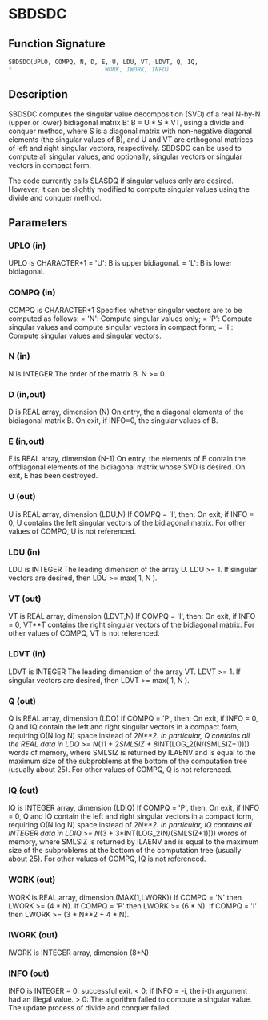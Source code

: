 # SBDSDC

## Function Signature

```fortran
SBDSDC(UPLO, COMPQ, N, D, E, U, LDU, VT, LDVT, Q, IQ,
*                          WORK, IWORK, INFO)
```

## Description


 SBDSDC computes the singular value decomposition (SVD) of a real
 N-by-N (upper or lower) bidiagonal matrix B:  B = U * S * VT,
 using a divide and conquer method, where S is a diagonal matrix
 with non-negative diagonal elements (the singular values of B), and
 U and VT are orthogonal matrices of left and right singular vectors,
 respectively. SBDSDC can be used to compute all singular values,
 and optionally, singular vectors or singular vectors in compact form.

 The code currently calls SLASDQ if singular values only are desired.
 However, it can be slightly modified to compute singular values
 using the divide and conquer method.

## Parameters

### UPLO (in)

UPLO is CHARACTER*1 = 'U': B is upper bidiagonal. = 'L': B is lower bidiagonal.

### COMPQ (in)

COMPQ is CHARACTER*1 Specifies whether singular vectors are to be computed as follows: = 'N': Compute singular values only; = 'P': Compute singular values and compute singular vectors in compact form; = 'I': Compute singular values and singular vectors.

### N (in)

N is INTEGER The order of the matrix B. N >= 0.

### D (in,out)

D is REAL array, dimension (N) On entry, the n diagonal elements of the bidiagonal matrix B. On exit, if INFO=0, the singular values of B.

### E (in,out)

E is REAL array, dimension (N-1) On entry, the elements of E contain the offdiagonal elements of the bidiagonal matrix whose SVD is desired. On exit, E has been destroyed.

### U (out)

U is REAL array, dimension (LDU,N) If COMPQ = 'I', then: On exit, if INFO = 0, U contains the left singular vectors of the bidiagonal matrix. For other values of COMPQ, U is not referenced.

### LDU (in)

LDU is INTEGER The leading dimension of the array U. LDU >= 1. If singular vectors are desired, then LDU >= max( 1, N ).

### VT (out)

VT is REAL array, dimension (LDVT,N) If COMPQ = 'I', then: On exit, if INFO = 0, VT**T contains the right singular vectors of the bidiagonal matrix. For other values of COMPQ, VT is not referenced.

### LDVT (in)

LDVT is INTEGER The leading dimension of the array VT. LDVT >= 1. If singular vectors are desired, then LDVT >= max( 1, N ).

### Q (out)

Q is REAL array, dimension (LDQ) If COMPQ = 'P', then: On exit, if INFO = 0, Q and IQ contain the left and right singular vectors in a compact form, requiring O(N log N) space instead of 2*N**2. In particular, Q contains all the REAL data in LDQ >= N*(11 + 2*SMLSIZ + 8*INT(LOG_2(N/(SMLSIZ+1)))) words of memory, where SMLSIZ is returned by ILAENV and is equal to the maximum size of the subproblems at the bottom of the computation tree (usually about 25). For other values of COMPQ, Q is not referenced.

### IQ (out)

IQ is INTEGER array, dimension (LDIQ) If COMPQ = 'P', then: On exit, if INFO = 0, Q and IQ contain the left and right singular vectors in a compact form, requiring O(N log N) space instead of 2*N**2. In particular, IQ contains all INTEGER data in LDIQ >= N*(3 + 3*INT(LOG_2(N/(SMLSIZ+1)))) words of memory, where SMLSIZ is returned by ILAENV and is equal to the maximum size of the subproblems at the bottom of the computation tree (usually about 25). For other values of COMPQ, IQ is not referenced.

### WORK (out)

WORK is REAL array, dimension (MAX(1,LWORK)) If COMPQ = 'N' then LWORK >= (4 * N). If COMPQ = 'P' then LWORK >= (6 * N). If COMPQ = 'I' then LWORK >= (3 * N**2 + 4 * N).

### IWORK (out)

IWORK is INTEGER array, dimension (8*N)

### INFO (out)

INFO is INTEGER = 0: successful exit. < 0: if INFO = -i, the i-th argument had an illegal value. > 0: The algorithm failed to compute a singular value. The update process of divide and conquer failed.

